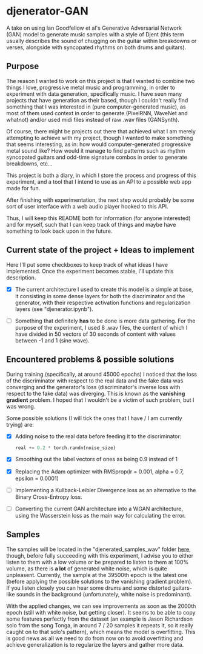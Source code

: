 # djenerator-GAN

A take on using Ian Goodfellow et al's Generative Adversarial Network (GAN) model to generate music samples with a style of Djent (this term usually describes the sound of chugging on the guitar within breakdowns or verses, alongside with syncopated rhythms on both drums and guitars).

## Purpose

The reason I wanted to work on this project is that I wanted to combine two things I love, progressive metal music and programming, in order to experiment with data generation, specifically music. I have seen many projects that have generation as their based, though I couldn't really find something that I was interested in (pure computer-generated music), as most of them used context in order to generate (PixelRNN, WaveNet and whatnot) and/or used midi files instead of raw .wav files (GANSynth).

Of course, there might be projects out there that achieved what I am merely attempting to achieve with my project, though I wanted to make something that seems interesting, as in: how would computer-generated progressive metal sound like? How would it manage to find patterns such as rhythm syncopated guitars and odd-time signature combos in order to generate breakdowns, etc...

This project is both a diary, in which I store the process and progress of this experiment, and a tool that I intend to use as an API to a possible web app made for fun.

After finishing with experimentation, the next step would probably be some sort of user interface with a web audio player hooked to this API.

Thus, I will keep this README both for information (for anyone interested) and for myself, such that I can keep track of things and maybe have something to look back upon in the future.

## Current state of the project + Ideas to implement

Here I'll put some checkboxes to keep track of what ideas I have implemented. Once the experiment becomes stable, I'll update this description.

- [x] The current architecture I used to create this model is a simple at base, it consisting in some dense layers for both the discriminator and the generator, with their respective activation functions and regularization layers (see "djenerator.ipynb").

- [ ] Something that definitely <b>has</b> to be done is more data gathering. For the purpose of the experiment, I used 8 .wav files, the content of which I have divided in 50 vectors of 30 seconds of content with values between -1 and 1 (sine wave).

## Encountered problems & possible solutions

During training (specifically, at around 45000 epochs) I noticed that the loss of the discriminator with respect to the real data and the fake data was converging and the generator's loss (discriminator's inverse loss with respect to the fake data) was diverging. This is known as the <b>vanishing gradient</b> problem. I hoped that I wouldn't be a victim of such problem, but I was wrong.

Some possible solutions (I will tick the ones that I have / I am currently trying) are:

- [x] Adding noise to the real data before feeding it to the discriminator:

    ```py
    real += 0.2 * torch.randn(noise_size)
    ```

- [x] Smoothing out the label vectors of ones as being 0.9 instead of 1

- [x] Replacing the Adam optimizer with RMSprop(lr = 0.001, alpha = 0.7, epsilon = 0.0001)

- [ ] Implementing a Kullback-Leibler Divergence loss as an alternative to the Binary Cross-Entropy loss.

- [ ] Converting the current GAN architecture into a WGAN architecture, using the Wasserstein loss as the main way for calculating the error.

## Samples

The samples will be located in the "djenerated_samples_wav" folder [here](https://drive.google.com/drive/folders/1EGUgNSP2ZyFMYd4OZf3HFuEyBYQR-oew?usp=sharing), though, before fully succeeding with this experiment, I advise you to either listen to them with a low volume or be prepared to listen to them at 100% volume, as there is <b>a lot</b> of generated white noise, which is quite unpleasent. Currently, the sample at the 39500th epoch is the latest one (before applying the possible solutions to the vanishing gradient problem). If you listen closely you can hear some drums and some distorted guitars-like sounds in the background (unfortunately, white noise is predominant).

With the applied changes, we can see improvements as soon as the 2000th epoch (still with white noise, but getting closer). It seems to be able to copy some features perfectly from the dataset (an example is Jason Richardson solo from the song Tonga, in around 7 / 20 samples it repeats it, so it really caught on to that solo's pattern), which means the model is overfitting. This is good news as all we need to do from now on to avoid overfitting and achieve generalization is to regularize the layers and gather more data.
